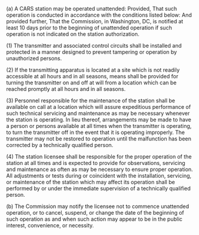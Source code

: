 (a) A CARS station may be operated unattended: Provided, That such operation is conducted in accordance with the conditions listed below: And provided further, That the Commission, in Washington, DC, is notified at least 10 days prior to the beginning of unattended operation if such operation is not indicated on the station authorization.

(1) The transmitter and associated control circuits shall be installed and protected in a manner designed to prevent tampering or operation by unauthorized persons.

(2) If the transmitting apparatus is located at a site which is not readily accessible at all hours and in all seasons, means shall be provided for turning the transmitter on and off at will from a location which can be reached promptly at all hours and in all seasons.

(3) Personnel responsible for the maintenance of the station shall be available on call at a location which will assure expeditious performance of such technical servicing and maintenance as may be necessary whenever the station is operating. In lieu thereof, arrangements may be made to have a person or persons available at all times when the transmitter is operating, to turn the transmitter off in the event that it is operating improperly. The transmitter may not be restored to operation until the malfunction has been corrected by a technically qualified person.

(4) The station licensee shall be responsible for the proper operation of the station at all times and is expected to provide for observations, servicing and maintenance as often as may be necessary to ensure proper operation. All adjustments or tests during or coincident with the installation, servicing, or maintenance of the station which may affect its operation shall be performed by or under the immediate supervision of a technically qualified person.

(b) The Commission may notify the licensee not to commence unattended operation, or to cancel, suspend, or change the date of the beginning of such operation as and when such action may appear to be in the public interest, convenience, or necessity.

